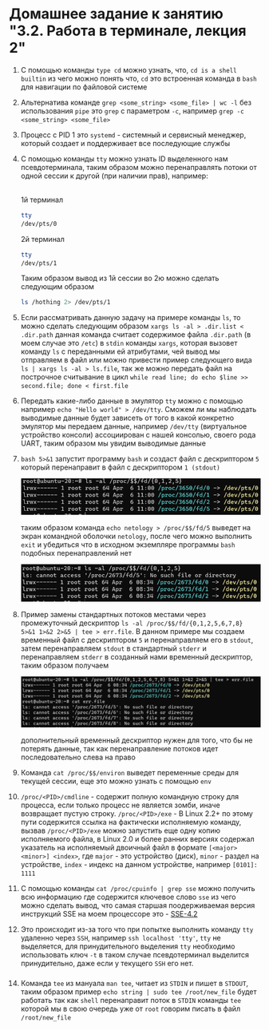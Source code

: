 # Домашнее задание к занятию "3.2. Работа в терминале, лекция 2"

1. С помощью команды `type cd` можно узнать, что, `cd is a shell builtin` из чего можно понять что, `cd` это встроенная команда в `bash` для навигации по файловой системе
2. Альтернатива команде `grep <some_string> <some_file> | wc -l` без использования `pipe` это `grep` с параметром `-c`, например `grep -c <some_string> <some_file>`
3. Процесс с PID 1 это `systemd` - системный и сервисный менеджер, который создает и поддерживает все последующие службы
4. С помощью команды `tty` можно узнать ID выделенного нам псевдотерминала, таким образом можно перенаправлять потоки от одной сессии к другой (при наличии прав), например:

   <br/>
   1й терминал

   ```bash
   tty
   /dev/pts/0
   ```

   2й терминал

   ```bash
   tty
   /dev/pts/1
   ```

   Таким образом вывод из 1й сессии во 2ю можно сделать следующим образом

   ```bash
   ls /hothing 2> /dev/pts/1
   ```

5. Если рассматривать данную задачу на примере команды `ls`, то можно сделать следующим образом `xargs ls -al > .dir.list < .dir.path` данная команда считает содержимое файла `.dir.path` (в моем случае это `/etc`) в `stdin` команды `xargs`, которая вызовет команду `ls` с переданными ей атрибутами, чей вывод мы отправляем в файл или можно привести пример следующего вида `ls | xargs ls -al > ls.file`, так же можно передать файл на построчное считывание в цикл `while read line; do echo $line >> second.file; done < first.file`
6. Передать какие-либо данные в эмулятор `tty` можно с помощью например `echo "Hello world" > /dev/tty`. Сможем ли мы наблюдать выводимые данные будет зависеть от того в какой конкретно эмулятор мы передаем данные, например `/dev/tty` (виртуальное устройство консоли) ассоциирован c нашей консолью, своего рода UART, таким образом мы увидим выводимые данные
7. `bash 5>&1` запустит программу `bash` и создаст файл с дескриптором `5` который перенаправит в файл с дескриптором `1 (stdout)`

   ![proc](img/proc_fd.png)

   таким образом команда `echo netology > /proc/$$/fd/5` выведет на экран командной оболочки `netology`, после чего можно выполнить `exit` и убедиться что в исходном экземпляре программы `bash` подобных перенаправлений нет

   ![proc](img/proc_fd_1.png)

8. Пример замены стандартных потоков местами через промежуточный дескриптор `ls -al /proc/$$/fd/{0,1,2,5,6,7,8} 5>&1 1>&2 2>&5 | tee > err.file`. В данном примере мы создаем временный файл с дескриптором `5` и перенаправляем его в `stdout`, затем перенаправляем `stdout` в стандартный `stderr` и перенаправляем `stderr` в созданный нами временный дескриптор, таким образом получаем

   ![pipe](img/error_pipe.png)

    дополнительный временный дескриптор нужен для того, что бы не потерять данные, так как перенаправление потоков идет последовательно слева на право
9. Команда `cat /proc/$$/environ` выведет переменные среды для текущей сессии, еще это можно узнать с помощью `env`
10. `/proc/<PID>/cmdline` - содержит полную командную строку для процесса, если только процесс не является зомби, иначе возвращает пустую строку. `/proc/<PID>/exe` - В Linux 2.2+ по этому пути содержится ссылка на фактически исполняемую команду, вызвав `/proc/<PID>/exe` можно запустить еще одну копию исполняемого файла, в Linux 2.0 и более ранних версиях содержал указатель на исполняемый двоичный файл в формате `[<major><minor>] <index>`, где `major` - это устройство (диск), `minor` - раздел на устройстве, `index` - индекс на данном устройстве, например `[0101]: 1111`
11. С помощью команды `cat /proc/cpuinfo | grep sse` можно получить всю информацию где содержится ключевое слово `sse` из чего можно сделать вывод, что самая старшая поодерживаемая версия инструкций SSE на моем процессоре это - [SSE-4.2](https://en.wikipedia.org/wiki/SSE4#SSE4.2)
12. Это происходит из-за того что при попытке выполнить команду `tty` удаленно через `SSH`, например `ssh localhost 'tty'`, `tty` не выделяется, для принудительного выделения `tty` необходимо использовать ключ `-t` в таком случае псевдотерминал выделится принудительно, даже если у текущего `SSH` его нет.

###

14. Команда `tee` из мануала `man tee`, читает из `STDIN` и пишет в `STDOUT`, таким образом пример `echo string | sudo tee /root/new_file` будет работать так как `shell` перенаправит поток в `STDIN` команды `tee` которой мы в свою очередь уже от `root` говорим писать в файл `/root/new_file`
